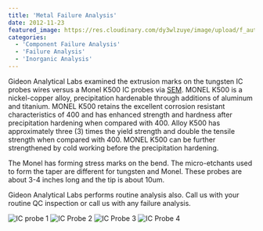 ```yaml
---
title: 'Metal Failure Analysis'
date: 2012-11-23
featured_image: https://res.cloudinary.com/dy3wlzuye/image/upload/f_auto,c_scale,w_250/v1/GideonLabsn-1.jpg
categories:
  - 'Component Failure Analysis'
  - 'Failure Analysis'
  - 'Inorganic Analysis'
---
```


Gideon Analytical Labs examined the extrusion marks on the tungsten IC probes wires versus a Monel K500 IC probes via [SEM](/analytical-services/scanning-electron-microscopy/). MONEL K500 is a nickel-copper alloy, precipitation hardenable through additions of aluminum and titanium. MONEL K500 retains the excellent corrosion resistant characteristics of 400 and has enhanced strength and hardness after precipitation hardening when compared with 400. Alloy K500 has approximately three (3) times the yield strength and double the tensile strength when compared with 400. MONEL K500 can be further strengthened by cold working before the precipitation hardening.

The Monel has forming stress marks on the bend. The micro-etchants used to form the taper are different for tungsten and Monel. These probes are about 3-4 inches long and the tip is about 10um.

Gideon Analytical Labs performs routine analysis also. Call us with your routine QC inspection or call us with any failure analysis.

![IC probe 1](https://res.cloudinary.com/dy3wlzuye/image/upload/f_auto,c_scale,w_300/GideonLabsn-1.jpg 'IC probe 1')
![IC Probe 2](https://res.cloudinary.com/dy3wlzuye/image/upload/f_auto,c_scale,w_300/GideonLabsn-2.jpg 'IC Probe 2')
![IC Probe 3](https://res.cloudinary.com/dy3wlzuye/image/upload/f_auto,c_scale,w_300/GideonLabsn-3.jpg 'IC Probe 3')
![IC Probe 4](https://res.cloudinary.com/dy3wlzuye/image/upload/f_auto,c_scale,w_300/GideonLabsn-4.jpg 'IC Probe 4')
